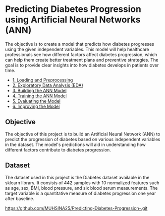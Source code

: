 # Predicting Diabetes Progression using Artificial Neural Networks (ANN)
The objective is to create a model that predicts how diabetes progresses using the given independent variables. This model will help healthcare professionals see how different factors affect diabetes progression, which can help them create better treatment plans and preventive strategies. The goal is to provide clear insights into how diabetes develops in patients over time.

  - [1. Loading and Preprocessing](#1-loading-and-preprocessing)
  - [2. Exploratory Data Analysis (EDA)](#2-exploratory-data-analysis-eda)
  - [3. Building the ANN Model](#3-building-the-ann-model)
  - [4. Training the ANN Model](#4-training-the-ann-model)
  - [5. Evaluating the Model](#5-evaluating-the-model)
  - [6. Improving the Model](#6-improving-the-model)
  
## Objective
The objective of this project is to build an Artificial Neural Network (ANN) to predict the progression of diabetes based on various independent variables in the dataset. The model's predictions will aid in understanding how different factors contribute to diabetes progression.

## Dataset
The dataset used in this project is the Diabetes dataset available in the sklearn library. It consists of 442 samples with 10 normalized features such as age, sex, BMI, blood pressure, and six blood serum measurements. The target variable is a quantitative measure of diabetes progression one year after baseline.

https://github.com/MUHSINA25/Predicting-Diabetes-Progression-.git
